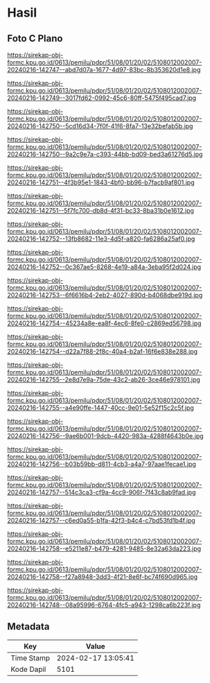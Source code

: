 # Hasil

## Foto C Plano

https://sirekap-obj-formc.kpu.go.id/0613/pemilu/pdpr/51/08/01/20/02/5108012002007-20240216-142747--abd7d07a-1677-4d97-83bc-8b353620d1e8.jpg

https://sirekap-obj-formc.kpu.go.id/0613/pemilu/pdpr/51/08/01/20/02/5108012002007-20240216-142749--3017fd62-0992-45c6-80ff-5475f495cad7.jpg

https://sirekap-obj-formc.kpu.go.id/0613/pemilu/pdpr/51/08/01/20/02/5108012002007-20240216-142750--5cd16d34-7f0f-41f6-8fa7-13e32befab5b.jpg

https://sirekap-obj-formc.kpu.go.id/0613/pemilu/pdpr/51/08/01/20/02/5108012002007-20240216-142750--9a2c9e7a-c393-44bb-bd09-bed3a61276d5.jpg

https://sirekap-obj-formc.kpu.go.id/0613/pemilu/pdpr/51/08/01/20/02/5108012002007-20240216-142751--4f3b95e1-1843-4bf0-bb96-b7facb9af801.jpg

https://sirekap-obj-formc.kpu.go.id/0613/pemilu/pdpr/51/08/01/20/02/5108012002007-20240216-142751--5f7fc700-db8d-4f31-bc33-8ba31b0e1612.jpg

https://sirekap-obj-formc.kpu.go.id/0613/pemilu/pdpr/51/08/01/20/02/5108012002007-20240216-142752--13fb8682-11e3-4d5f-a820-fa6286a25af0.jpg

https://sirekap-obj-formc.kpu.go.id/0613/pemilu/pdpr/51/08/01/20/02/5108012002007-20240216-142752--0c367ae5-8268-4e19-a84a-3eba95f2d024.jpg

https://sirekap-obj-formc.kpu.go.id/0613/pemilu/pdpr/51/08/01/20/02/5108012002007-20240216-142753--6f6616b4-2eb2-4027-890d-b4068dbe919d.jpg

https://sirekap-obj-formc.kpu.go.id/0613/pemilu/pdpr/51/08/01/20/02/5108012002007-20240216-142754--45234a8e-ea8f-4ec6-8fe0-c2869ed56798.jpg

https://sirekap-obj-formc.kpu.go.id/0613/pemilu/pdpr/51/08/01/20/02/5108012002007-20240216-142754--d22a7f88-2f8c-40a4-b2af-16f6e838e288.jpg

https://sirekap-obj-formc.kpu.go.id/0613/pemilu/pdpr/51/08/01/20/02/5108012002007-20240216-142755--2e8d7e9a-75de-43c2-ab26-3ce46e978101.jpg

https://sirekap-obj-formc.kpu.go.id/0613/pemilu/pdpr/51/08/01/20/02/5108012002007-20240216-142755--a4e90ffe-1447-40cc-9e01-5e52f15c2c5f.jpg

https://sirekap-obj-formc.kpu.go.id/0613/pemilu/pdpr/51/08/01/20/02/5108012002007-20240216-142756--9ae6b001-9dcb-4420-983a-4288f4643b0e.jpg

https://sirekap-obj-formc.kpu.go.id/0613/pemilu/pdpr/51/08/01/20/02/5108012002007-20240216-142756--b03b59bb-d811-4cb3-a4a7-97aae1fecae1.jpg

https://sirekap-obj-formc.kpu.go.id/0613/pemilu/pdpr/51/08/01/20/02/5108012002007-20240216-142757--514c3ca3-cf9a-4cc9-906f-7f43c8ab9fad.jpg

https://sirekap-obj-formc.kpu.go.id/0613/pemilu/pdpr/51/08/01/20/02/5108012002007-20240216-142757--c6ed0a55-b1fa-42f3-b4c4-c7bd53fd1b4f.jpg

https://sirekap-obj-formc.kpu.go.id/0613/pemilu/pdpr/51/08/01/20/02/5108012002007-20240216-142758--e5211e87-b479-4281-9485-8e32a63da223.jpg

https://sirekap-obj-formc.kpu.go.id/0613/pemilu/pdpr/51/08/01/20/02/5108012002007-20240216-142758--f27a8948-3dd3-4f21-8e6f-bc74f690d965.jpg

https://sirekap-obj-formc.kpu.go.id/0613/pemilu/pdpr/51/08/01/20/02/5108012002007-20240216-142748--08a95996-6764-4fc5-a943-1298ca6b223f.jpg


## Metadata

| Key        | Value               |
| ---------- | ------------------- |
| Time Stamp | 2024-02-17 13:05:41 |
| Kode Dapil | 5101                |



